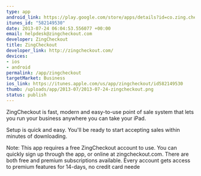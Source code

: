```yaml
--- 
type: app
android_link: https://play.google.com/store/apps/details?id=co.zing.checkout.android
itunes_id: "582149530"
date: 2013-07-24 06:04:53.556077 +00:00
email: helpdesk@zingcheckout.com
developer: ZingCheckout
title: ZingCheckout
developer_link: http://zingcheckout.com/
devices: 
- ios
- android
permalink: /app/zingcheckout
targetMarket: Business
ios_link: https://itunes.apple.com/us/app/zingcheckout/id582149530
thumb: /uploads/app/2013-07/2013-07-24-zingcheckout.png
status: publish
---
```


ZingCheckout is fast, modern and easy-to-use point of sale system that lets you run your business anywhere you can take your iPad. 

Setup is quick and easy. You'll be ready to start accepting sales within minutes of downloading. 

Note: This app requires a free ZingCheckout account to use. You can quickly sign up through the app, or online at zingcheckout.com. There are both free and premium subscriptions available. Every account gets access to premium features for 14-days, no credit card neede

